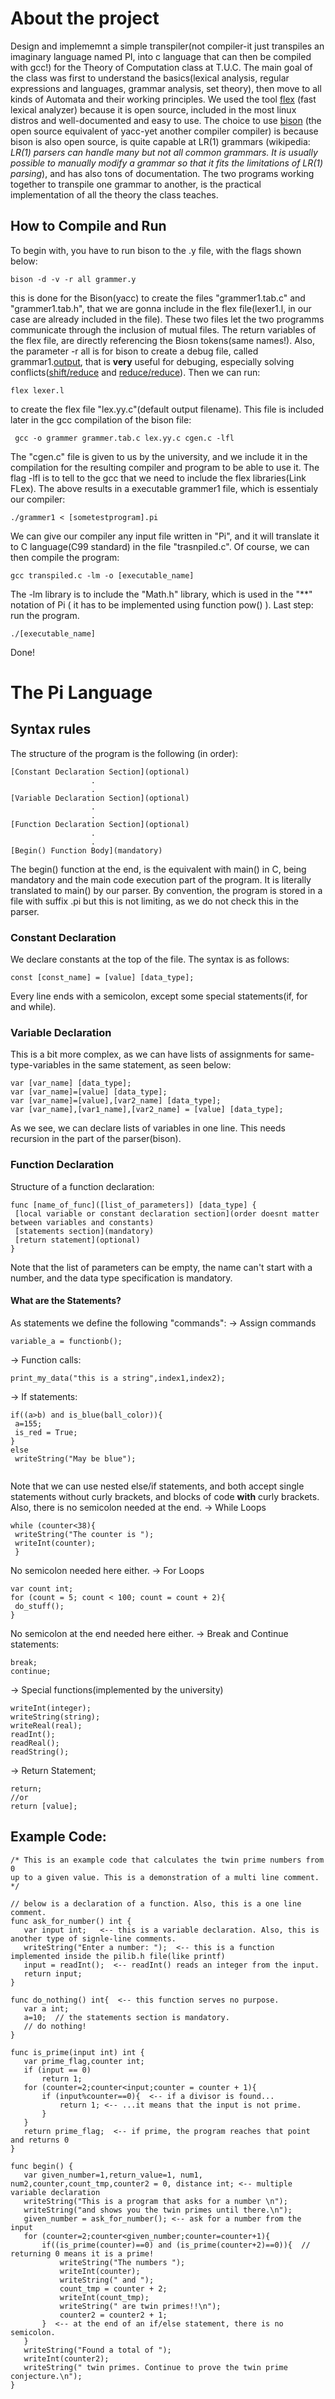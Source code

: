 # About the project
Design and implememnt a simple transpiler(not compiler-it just transpiles an imaginary language named PI, into c language that can then be compiled with gcc!) for the Theory of Computation class at T.U.C. The main goal of the class was first to understand the basics(lexical analysis, regular expressions and languages, grammar analysis, set theory), then move to all kinds of Automata and their working principles. We used the tool [flex](https://github.com/westes/flex) (fast lexical analyzer)  because it is open source, included in the most linux distros and well-documented and easy to use. The choice to use [bison](https://www.gnu.org/software/bison/) (the open source equivalent of yacc-yet another compiler compiler) is because bison is also open source, is quite capable at LR(1) grammars (wikipedia: <i>LR(1) parsers can handle many but not all common grammars. It is usually possible to manually modify a grammar so that it fits the limitations of LR(1) parsing</i>), and has also tons of documentation. The two programs working together to transpile one grammar to another, is the practical implementation of all the theory the class teaches.
## How to Compile and Run
To begin with, you have to run bison to the .y file, with the flags shown below:
```
bison -d -v -r all grammer.y
```
this is done for the Bison(yacc) to create the files "grammer1.tab.c" and "grammer1.tab.h", that we are gonna include in the flex file(lexer1.l, in our case are already included in the file).
These two files let the two programms communicate through the inclusion of mutual files. The return variables of the flex file, are directly referencing the Biosn tokens(same names!). Also, the parameter -r all is for bison to create a debug file, called grammar1.[output](https://www.gnu.org/software/bison/manual/html_node/Output-Files.html), that is **very** useful for debuging, especially solving conflicts([shift/reduce](https://www.gnu.org/software/bison/manual/html_node/Shift_002fReduce.html) and [reduce/reduce](https://www.gnu.org/software/bison/manual/html_node/Reduce_002fReduce.html)).
Then we can run:
```
flex lexer.l
```
to create the flex file "lex.yy.c"(default output filename). This file is included later in the gcc compilation of the bison file:
```
 gcc -o grammer grammer.tab.c lex.yy.c cgen.c -lfl
```
The "cgen.c" file is given to us by the university, and we include it in the compilation for the resulting compiler and program to be able to use it. The flag -lfl is to 
tell to the gcc that we need to include the flex libraries(Link FLex). The above results in a executable grammer1 file, which is essentialy our compiler:
```
./grammer1 < [sometestprogram].pi
```
We can give our compiler any input file written in "Pi", and it will translate it to C language(C99 standard) in the file "trasnpiled.c". Of course, we can then compile the program:
```
gcc transpiled.c -lm -o [executable_name]
```
The -lm library is to include the "Math.h" library, which is used in the "\*\*" notation of Pi ( it has to be implemented using function pow() ).
Last step: run the program.
```
./[executable_name]
```
Done!
# The Pi Language
## Syntax rules
The structure of the program is the following (in order):
```
[Constant Declaration Section](optional)
                  .
                  .
[Variable Declaration Section](optional)
                  .
                  .
[Function Declaration Section](optional)
                  .
                  .
[Begin() Function Body](mandatory)
```
The begin() function at the end, is the equivalent with main() in C, being mandatory and the main code execution part of the program. It is literally translated to main() by our parser.
By convention, the program is stored in a file with suffix .pi but this is not limiting, as we do not check this in the parser.
### Constant Declaration
We declare constants at the top of the file. The syntax is as follows:
```
const [const_name] = [value] [data_type];
```
Every line ends with a semicolon, except some special statements(if, for and while).
### Variable Declaration
This is a bit more complex, as we can have lists of assignments for same-type-variables in the same statement, as seen below:
```
var [var_name] [data_type];
var [var_name]=[value] [data_type];
var [var_name]=[value],[var2_name] [data_type];
var [var_name],[var1_name],[var2_name] = [value] [data_type];
```
As we see, we can declare lists of variables in one line. This needs recursion in the part of the parser(bison).
### Function Declaration
Structure of a function declaration:
```
func [name_of_func]([list_of_parameters]) [data_type] {
 [local variable or constant declaration section](order doesnt matter between variables and constants)
 [statements section](mandatory)
 [return statement](optional)
}
```
Note that the list of parameters can be empty, the name can't start with a number, and the data type specification is mandatory.
#### What are the Statements?
As statements we define the following "commands":
-> Assign commands 
```
variable_a = functionb();
```
-> Function calls:
```
print_my_data("this is a string",index1,index2);
```
-> If statements:
```
if((a>b) and is_blue(ball_color)){
 a=155;
 is_red = True;
}
else
 writeString("May be blue");
 
```
Note that we can use nested else/if statements, and both accept single statements without curly brackets, and blocks of code **with** curly brackets. Also, there is no semicolon needed at the end.
-> While Loops
```
while (counter<38){
 writeString("The counter is ");
 writeInt(counter);
 }
 ```
 No semicolon needed here either.
 -> For Loops
 ```
 var count int;
 for (count = 5; count < 100; count = count + 2){
  do_stuff();
 }
 ```
 No semicolon at the end needed here either.
 -> Break and Continue statements:
 ```
 break;
 continue;
 ```
 -> Special functions(implemented by the university)
 ```
 writeInt(integer);
 writeString(string);
 writeReal(real);
 readInt();
 readReal();
 readString();
 ```
 -> Return Statement;
 ```
 return;
 //or
 return [value];
 ```
 ## Example Code:
 ```
 /* This is an example code that calculates the twin prime numbers from 0 
 up to a given value. This is a demonstration of a multi line comment. */
 
 // below is a declaration of a function. Also, this is a one line comment.
 func ask_for_number() int {
    var input int;   <-- this is a variable declaration. Also, this is another type of signle-line comments.
    writeString("Enter a number: ");  <-- this is a function implemented inside the pilib.h file(like printf)
    input = readInt();  <-- readInt() reads an integer from the input.
    return input;
}

func do_nothing() int{  <-- this function serves no purpose.
    var a int;
    a=10;  // the statements section is mandatory.
    // do nothing!
}

func is_prime(input int) int {
    var prime_flag,counter int;
    if (input == 0)
        return 1;
    for (counter=2;counter<input;counter = counter + 1){  
        if (input%counter==0){  <-- if a divisor is found...
            return 1; <-- ...it means that the input is not prime.
        }
    }
    return prime_flag;  <-- if prime, the program reaches that point and returns 0
}

func begin() {  
    var given_number=1,return_value=1, num1, num2,counter,count_tmp,counter2 = 0, distance int; <-- multiple variable declaration
    writeString("This is a program that asks for a number \n");
    writeString("and shows you the twin primes until there.\n");
    given_number = ask_for_number(); <-- ask for a number from the input
    for (counter=2;counter<given_number;counter=counter+1){
        if((is_prime(counter)==0) and (is_prime(counter+2)==0)){  // returning 0 means it is a prime!
            writeString("The numbers ");
            writeInt(counter);
            writeString(" and ");
            count_tmp = counter + 2;
            writeInt(count_tmp);
            writeString(" are twin primes!!\n");
            counter2 = counter2 + 1;
        }  <-- at the end of an if/else statement, there is no semicolon.
    }
    writeString("Found a total of ");
    writeInt(counter2);
    writeString(" twin primes. Continue to prove the twin prime conjecture.\n");
}
 ```
 

